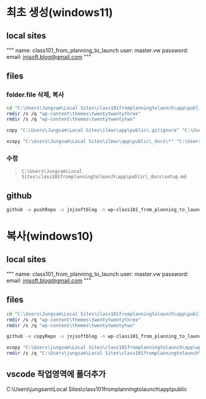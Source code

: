 # 최초 생성(windows11)

## local sites

"""
name: class101_from_planning_to_launch
user: master.vw
password:
email: jnjsoft.blog@gmail.com
"""

## files

### folder.file 삭제, 복사

```sh
cd "C:\Users\Jungsam\Local Sites\class101fromplanningtolaunch\app\public"
rmdir /s /q "wp-content\themes\twentytwentythree"
rmdir /s /q "wp-content\themes\twentytwentytwo"

copy "C:\Users\Jungsam\Local Sites\ilmac\app\public\.gitignore" "C:\Users\Jungsam\Local Sites\class101fromplanningtolaunch\app\public\.gitignore"

xcopy "C:\Users\Jungsam\Local Sites\ilmac\app\public\_docs\*" "C:\Users\Jungsam\Local Sites\class101fromplanningtolaunch\app\public\_docs\" /s /e /h /y
```

### 수정

> `C:\Users\Jungsam\Local Sites\class101fromplanningtolaunch\app\public\_docs\setup.md`

## github

```sh
github -e pushRepo -u jnjsoftblog -n wp-class101_from_planning_to_launch -d "CLASS101 누구나 할 수 있는 워드프레스 홈페이지 만들기 - 기획부터 출시까지 한 방에 OK"
```

# 복사(windows10)

## local sites

"""
name: class101_from_planning_to_launch
user: master.vw
password:
email: jnjsoft.blog@gmail.com
"""

## files

```sh
cd "C:\Users\Jungsam\Local Sites\class101fromplanningtolaunch\app\public"
rmdir /s /q "wp-content\themes\twentytwentythree"
rmdir /s /q "wp-content\themes\twentytwentytwo"
```

```sh
github -e copyRepo -u jnjsoftblog -n wp-class101_from_planning_to_launch
```

```sh
xcopy "C:\Users\jungsam\Local Sites\class101fromplanningtolaunch\app\wp-class101_from_planning_to_launch\*" "C:\Users\jungsam\Local Sites\class101fromplanningtolaunch\app\public" /s /e /h /y
rmdir /s /q "C:\Users\jungsam\Local Sites\class101fromplanningtolaunch\app\wp-class101_from_planning_to_launch"
```

## vscode 작업영역에 폴더추가
C:\Users\jungsam\Local Sites\class101fromplanningtolaunch\app\public